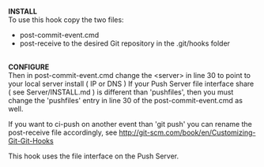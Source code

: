 <b>INSTALL</b><br/>
To use this hook copy the two files:
- post-commit-event.cmd
- post-receive
to the desired Git repository in the .git/hooks folder
<br/>
<b>CONFIGURE</b><br/>
Then in post-commit-event.cmd change the &lt;server&gt; in line 30 to point to your local server install ( IP or DNS ) 
If your Push Server file interface share ( see Server/INSTALL.md ) is different than 'pushfiles', then you must change the 'pushfiles' entry in line 30 of the post-commit-event.cmd as well.

If you want to ci-push on another event than 'git push' you can rename the post-receive file accordingly, see http://git-scm.com/book/en/Customizing-Git-Git-Hooks 

This hook uses the file interface on the Push Server.
